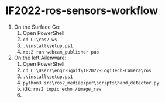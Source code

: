 # IF2022-ros-sensors-workflow

1.  On the Surface Go: 
	1. Open PowerShell
	2. `cd C:\ros2_ws` 
	3. `.\install\setup.ps1` 
	4. `ros2 run webcam_publisher pub` 
2. On the left Ailenware: 
	1. Open PowerShell 
	2. `cd C:\Users\engr-ugaif\IF2022-LogiTech-Camera\ros`
	3. `.\install\setup.ps1` 
	4. `python3 src\ros2_mediapiper\scripts\hand_detector.py`
	5. idk: `ros2 topic echo /image_raw`
	6. 
